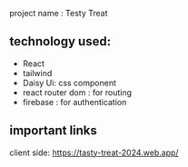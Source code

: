 

project name : Testy Treat 

technology used: 
----------------
* React <br/>
* tailwind <br/>
* Daisy Ui: css component <br/>
* react router dom : for routing <br/>
* firebase : for authentication <br/>


important links <br/>
------------------
client side: https://tasty-treat-2024.web.app/ <br/>

